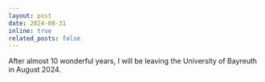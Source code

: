 ```yaml
---
layout: post
date: 2024-08-31
inline: true
related_posts: false
---
```


After almost 10 wonderful years, I will be leaving the University of Bayreuth in August 2024.
